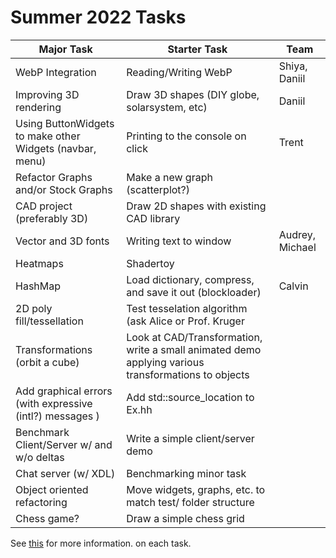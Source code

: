 # Summer 2022 Tasks

| Major Task                                               | Starter Task                                                                                        | Team   |
| -------------------------------------------------------- | --------------------------------------------------------------------------------------------------- | ------ |
| WebP Integration                                         | Reading/Writing WebP                                                                                |   Shiya, Daniil | 
| Improving 3D rendering                                   | Draw 3D shapes (DIY globe, solarsystem, etc)                                                        |      Daniil  |
| Using ButtonWidgets to make other Widgets (navbar, menu) | Printing to the console on click                                                                    |   Trent |
| Refactor Graphs and/or Stock Graphs                      | Make a new graph (scatterplot?)                                                                     |        |
| CAD project (preferably 3D)                              | Draw 2D shapes with existing CAD library                                                            |        |
| Vector and 3D fonts                                      | Writing text to window                                                                              | Audrey, Michael       |
| Heatmaps                                                 | Shadertoy                                                                                           |        |
| HashMap                                                  | Load dictionary, compress, and save it out (blockloader)                                            | Calvin |
| 2D poly fill/tessellation                                | Test tesselation algorithm (ask Alice or Prof. Kruger                                               |        |
| Transformations (orbit a cube)                           | Look at CAD/Transformation, write a small animated demo applying various transformations to objects |        |
| Add graphical errors (with expressive (intl?) messages ) | Add std::source_location to Ex.hh                                                                   |        |
| Benchmark Client/Server w/ and w/o deltas                | Write a simple client/server demo                                                                   |        |
| Chat server (w/ XDL)                                     | Benchmarking minor task                                                                             |        |
| Object oriented refactoring                              | Move widgets, graphs, etc. to match test/ folder structure                                          |        |
| Chess game?                                              | Draw a simple chess grid                                                                            |        |

See [this](../TODO.md#todo) for more information. on each task.
